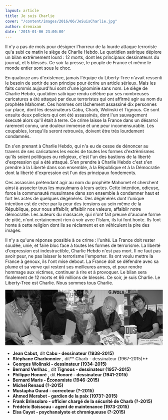 ```yaml
---
layout: article
title: Je suis Charlie
cover: "/content/images/2016/06/JeSuisCharlie.jpg"
author: dremixam
date: '2015-01-06 23:00:00'
---
```


Il n'y a pas de mots pour désigner l'horreur de la lourde attaque terroriste qu'a subi ce matin le siège de Charlie Hebdo. Le quotidien satirique déplore un bilan extrêmement lourd : 12 morts, dont les principaux dessinateurs du journal, et 5 blessés. Ce soir la presse, le peuple de France et même le monde entier sont sous le choc.

En quatorze ans d'existence, jamais l'équipe du Liberty-Tree n'avait ressenti le besoin de sortir de son principe pour écrire un article sérieux. Mais les faits commis aujourd'hui sont d'une ignominie sans nom. Le siège de Charlie Hebdo, quotidien satirique rendu célèbre par ses nombreuses caricatures a été attaqué par deux terroristes qui ont affirmé agir au nom du prophète Mahomet. Ces hommes ont lâchement assassiné dix personnes sur place, dont les dessinateurs Cabu, Charb, Wolinski et Tignous. Ce sont ensuite deux policiers qui ont été assassinés, dont l'un sauvagement éxecuté alors qu'il était à terre. Ce crime laisse la France dans un désarroi rarement connu, une douleur immense et une peur incomensurable. Les coupables, lorsqu'ils seront retrouvés, doivent être très lourdement condamnés.

En s'en prenant à Charlie Hebdo, qui n'a eu de cesse de dénoncer au travers de ses caricatures les excès de toutes les formes d'extrèmismes qu'ils soient politiques ou religieux, c'est l'un des bastions de la liberté d'expression qui a été attaqué. S'en prendre à Charlie Hebdo c'est s'en prendre à la Liberté dans son ensemble, à la République et à la Démocratie dont la liberté d'expression est l'un des principaux fondements.

Ces assassins prétendant agir au nom du prophète Mahomet et cherchent ainsi à associer tous les musulmans à leurs actes. Cette intention, odieuse, force la communauté musulmane dans son ensemble à condamner haut et fort les actes de quelques dégénérés. Des dégénérés dont l'unique intention est de créer par la peur des tensions au sein même de la République, pour nous affaiblir, affaiblir nos valeurs, affaiblir notre démocratie. Les auteurs du massacre, qui n'ont fait preuve d'aucune forme de pitié, n'ont certainement rien à voir avec l'Islam, ils lui font honte. Ils font honte à cette religion dont ils se réclament et en véhiculent la pire des images.

Il n'y a qu'une réponse possible à ce crime : l'unité. La France doit rester soudée, unie, et faire bloc face à toutes les formes de terrorisme. La liberté d'expression est indestructible, Charlie Hebdo n'est pas mort. Il ne faut pas avoir peur, ne pas laisser le terrorisme l'emporter. Ils ont voulu mettre la France à genoux, ils l'ont mise debout. La France doit se défendre avec sa plume et sa verve qui restent ses meilleures armes, et pour rendre hommage aux victimes, continuer à rire et à provoquer. Le bilan sera finalement de 12 morts et 66 millions de blessés. Ce soir, je suis Charlie. Le Liberty-Tree est Charlie. Nous sommes tous Charlie.

![](/content/images/2016/06/dessinateurs.png)

- **Jean Cabut,** dit **Cabu - dessinateur (1938-2015)**
- **Stéphane Charbonnier** , dit\*\* Charb - dessinateur (1967-2015)\*\*
- **Georges Wolinski - dessinateur (1934-2015)**
- **Bernard Verlhac** , dit **Tignous - dessinateur (1957-2015)**
- **Philippe Honoré** , dit **Honoré - dessinateur (1941-2015)**
- **Bernard Maris - Économiste (1946-2015)**
- **Michel Renaud (?-2015)**
- **Mustapha Ourad - correcteur (?-2015)**
- **Ahmed Merabet - gardien de la paix (1973?-2015)**
- **Frank Brinsolaro - officier chargé de la sécurité de Charb (?-2015)**
- **Frédéric Boisseau - agent de maintenance (1973-2015)**
- **Elsa Cayat - psychanalyste et chroniqueuse (?-2015)**<!--kg-card-end: markdown-->
